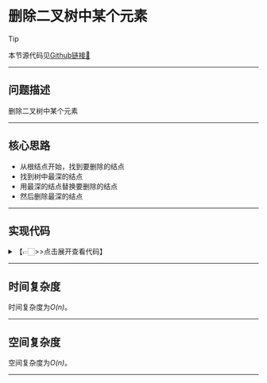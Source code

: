 # 删除二叉树中某个元素

> [!Tip]
> 
> 本节源代码见[Github链接🔗](https://github.com/MaxSolider/leetcode-algorithm/blob/main/structure/src/main/java/org/example/stack/SymbolMatching.java)

---

## 问题描述
删除二叉树中某个元素

---

## 核心思路
* 从根结点开始，找到要删除的结点
* 找到树中最深的结点
* 用最深的结点替换要删除的结点
* 然后删除最深的结点

---

## 实现代码
<details> 
	<summary>【👉🏻>>点击展开查看代码】</summary> 
	<pre>
		<code>
		</code>
	</pre>
</details>

---


## 时间复杂度
时间复杂度为*O(n)*。

---

## 空间复杂度
空间复杂度为*O(n)*。

---

